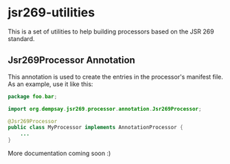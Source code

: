 jsr269-utilities
=========================

This is a set of utilities to help building processors based on the JSR 269 standard.

Jsr269Processor Annotation
--------------------------
This annotation is used to create the entries in the processor's manifest file.
As an example, use it like this:
~~~java
package foo.bar;

import org.dempsay.jsr269.processor.annotation.Jsr269Processor;

@Jsr269Processor
public class MyProcessor implements AnnotationProcessor {
    ...
}
~~~

More documentation coming soon :)


